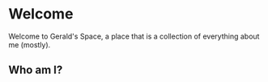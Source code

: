 # Welcome
Welcome to Gerald's Space, a place that is a collection of everything about me (mostly).

## Who am I?

